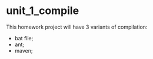 # unit_1_compile
This homework project will have 3 variants of compilation:
- bat file;
- ant;
- maven;